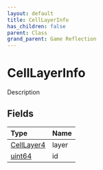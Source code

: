 ```yaml
---
layout: default
title: CellLayerInfo
has_children: false
parent: Class
grand_parent: Game Reflection
---
```

# CellLayerInfo
Description 

## Fields
| Type | Name |
|:-------------|:--------------|
| [CellLayer4](/game-reflection/components/cell_layer4.md) | layer |
| [uint64](/game-reflection/components/uint64.md) | id |
